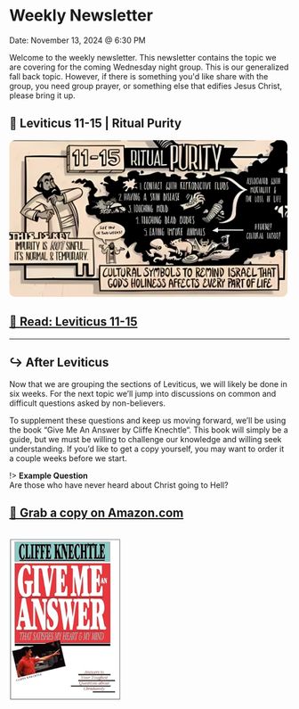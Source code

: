 # Weekly Newsletter

<div class="box">Date: November 13, 2024 @ 6:30 PM</div>

Welcome to the weekly newsletter. This newsletter contains the topic we are covering for the coming Wednesday night group. This is our generalized fall back topic. However, if there is something you'd like share with the group, you need group prayer, or something else that edifies Jesus Christ, please bring it up.

## 📌 Leviticus 11-15 | Ritual Purity

<img style="border-radius: 10px; width: 500px" src="../media/Leviticus_11-15_Ritual-Purity.png" />

## <a class="button text-purple bg-purple" target="_blank" href="https://www.biblegateway.com/passage/?search=Leviticus%2011-15&version=NIV">📖 Read: Leviticus 11-15</a>

---

## ↪️ After Leviticus

Now that we are grouping the sections of Leviticus, we will likely be done in six weeks. For the next topic we’ll jump into discussions on common and difficult questions asked by non-believers.

To supplement these questions and keep us moving forward, we’ll be using the book “Give Me An Answer by Cliffe Knechtle“. This book will simply be a guide, but we must be willing to challenge our knowledge and willing seek understanding. If you’d like to get a copy yourself, you may want to order it a couple weeks before we start.

!> **Example Question**<br />
Are those who have never heard about Christ going to Hell?

## <a class="button bg-warning text-warning" target="_blank" href="https://www.amazon.com/Give-Answer-That-Satisfies-Heart/dp/0877845697/">📙 Grab a copy on Amazon.com</a>

<br />

<img src="/media/book-give-me-an-answer.png" style="width: 200px" />
